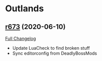 # <DBM> Outlands

## [r673](https://github.com/DeadlyBossMods/DBM-BCVanilla/tree/r673) (2020-06-10)
[Full Changelog](https://github.com/DeadlyBossMods/DBM-BCVanilla/compare/r672...r673)

- Update LuaCheck to find broken stuff  
- Sync editorconfig from DeadlyBossMods  